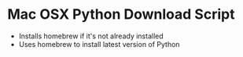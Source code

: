 # Mac OSX Python Download Script
- Installs homebrew if it's not already installed
- Uses homebrew to install latest version of Python
